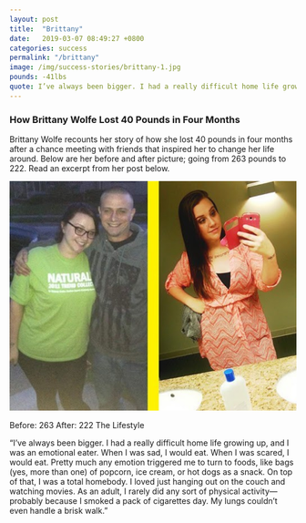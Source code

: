 ```yaml
---
layout: post
title:  "Brittany"
date:   2019-03-07 08:49:27 +0800
categories: success
permalink: "/brittany"
image: /img/success-stories/brittany-1.jpg
pounds: -41lbs
quote: I’ve always been bigger. I had a really difficult home life growing up, and I was an emotional eater. When I was sad, I would eat. When I was scared, I would eat.
---
```



### How Brittany Wolfe Lost 40 Pounds in Four Months

Brittany Wolfe recounts her story of how she lost 40 pounds in four months after a chance meeting with friends that inspired her to change her life around. Below are her before and after picture; going from 263 pounds to 222. Read an excerpt from her post below.

![image](/img/success-stories/brittany-1.jpg)

Before: 263
After: 222
The Lifestyle

“I’ve always been bigger. I had a really difficult home life growing up, and I was an emotional eater. When I was sad, I would eat. When I was scared, I would eat. Pretty much any emotion triggered me to turn to foods, like bags (yes, more than one) of popcorn, ice cream, or hot dogs as a snack. On top of that, I was a total homebody. I loved just hanging out on the couch and watching movies. As an adult, I rarely did any sort of physical activity—probably because I smoked a pack of cigarettes day. My lungs couldn’t even handle a brisk walk.”
